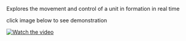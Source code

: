 Explores the movement and control of a unit in formation in real time
 
click image below to see demonstration
 
[![Watch the video](https://img.youtube.com/vi/cIZl_wIw6mg/maxresdefault.jpg)](https://youtu.be/watch?v=cIZl_wIw6mg)
